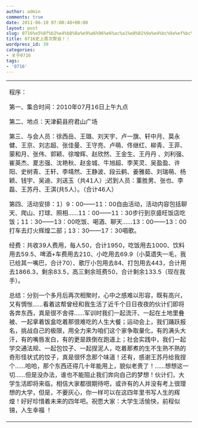 ```yaml
---
author: admin
comments: true
date: 2011-06-10 07:00:48+00:00
layout: post
slug: 0716%e5%8f%b2%e4%b8%8a%e9%a6%96%e6%ac%a1%e8%81%9a%e4%bc%9a%ef%bc%81%ef%bc%81
title: 0716史上首次聚会！！
wordpress_id: 39
categories:
- 关于0716
tags:
- '0716'
---
```


<table cellpadding="0" cellspacing="0" id="blogContentTable" >
<tbody >
<tr >

<td valign="top" >







程序：

第一、集合时间：2010年07月16日上午九点

第二、地点：天津蓟县府君山广场

第三、与会人员：徐西岳、王璐、刘天宇、卢一旗、轩中月、莫永健、王京、刘志超、张佳曼、王守亮、卢萌、佟继红、柳青、王菲、蒙和月、张伟、郭颖、徐增辉、赵欣然、王金生、王丹丹 、刘利强、崔英杰、夏志强、沈艳秋、赵金城、牛旭超、李芙灵、吴盈盈、许阳、史树青、王轩、李靖然、王静波、段云鹤、姜雅茹、刘瑞萌、杨颖、钱宇、吴迪、刘送玉（共41人）;迟到人员：董胜男、张也、李磊、王苏丹、王淇(共5人）。（合计46人）

第四、活动安排：1）9：00——11：00自由活动，活动内容包括聊天、爬山、打球、照相……11：00——11：30步行到京盛旺饭店吃饭；11：30——13：00吃饭、喝酒、聊天……13：00——13：00打车去灯火辉煌二部；13：30——17：30唱歌。

经费：共收39人费用，每人50，合计1950，吃饭用去1000、饮料用去59.5、啤酒+车费用去210、小吃用去69.9（小莫遗失一毛，我已给其一嘴巴，合计70）、歌厅小包用去84、打包用去443，合计用去1866.3，剩余83.5，高三剩余班费50，合计剩余133.5（现在我手）。

总结：分别一个多月后再次相聚时，心中之感难以形容，既有高兴，又有惆怅……看着这帮曾经和我生活了近千个日日夜夜的伙计们即将各奔东西，真是很不舍得……军训时我们一起流汗、一起在土地里叠被、一起拿着饭盒吃着那很难吃的人生大餐；运动会上，我们踊跃报名，挑战自己的极限，用全力来为咱们这个家争取量化，有的满头大汗，有的嘴唇发白，有的更是跌倒在跑道上；社会实践中，我们一起学交通法规、一起包饺子、一起捏泥人，吃着那煮的生不生熟不熟的奇形怪状式的饺子，真是很怀念那个味道！还有，感谢王苏丹给我捏个……哈哈，那个东西还得几十年能用上，貌似老贵了！……想想这一切……但是没办法，谁也不能阻止我们奔向自己的梦想！伙计们，大学生活即将来临，相信大家都很期待吧，或许有的人并没有考上很理想的大学，但是，不要灰心，你一样可以在这四年里书写人生的辉煌！好好珍惜着未来的四年吧。祝愿大家：大学生活愉快，前程似锦，人生幸福 ！






</td>
</tr>
</tbody>
</table>

